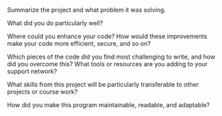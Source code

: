 Summarize the project and what problem it was solving.




What did you do particularly well?




Where could you enhance your code? How would these improvements make your code more efficient, secure, and so on?





Which pieces of the code did you find most challenging to write, and how did you overcome this? What tools or resources are you adding to your support network?





What skills from this project will be particularly transferable to other projects or course work?




How did you make this program maintainable, readable, and adaptable?
